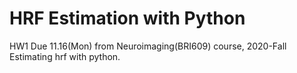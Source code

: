 # HRF Estimation with Python
HW1 Due 11.16(Mon) from Neuroimaging(BRI609) course, 2020-Fall   
Estimating hrf with python.